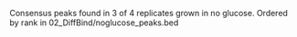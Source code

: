 Consensus peaks found in 3 of 4 replicates grown in no glucose. Ordered by rank in 02_DiffBind/noglucose_peaks.bed
